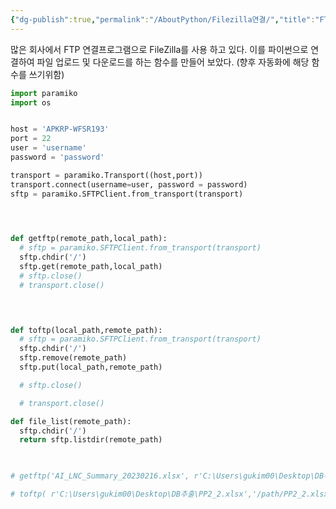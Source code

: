 ```yaml
---
{"dg-publish":true,"permalink":"/AboutPython/Filezilla연결/","title":"FTP 파이썬 컨트롤","tags":["python","FTP","File"],"noteIcon":""}
---
```



<head>
  <style>
    table.dataframe {
      white-space: normal;
      width: 100%;
      height: 240px;
      display: block;
      overflow: auto;
      font-family: Arial, sans-serif;
      font-size: 0.9rem;
      line-height: 20px;
      text-align: center;
      border: 0px !important;
    }

    table.dataframe th {
      text-align: center;
      font-weight: bold;
      padding: 8px;
    }

    table.dataframe td {
      text-align: center;
      padding: 8px;
    }

    table.dataframe tr:hover {
      background: #b8d1f3; 
    }

    .output_prompt {
      overflow: auto;
      font-size: 0.9rem;
      line-height: 1.45;
      border-radius: 0.3rem;
      -webkit-overflow-scrolling: touch;
      padding: 0.8rem;
      margin-top: 0;
      margin-bottom: 15px;
      font: 1rem Consolas, "Liberation Mono", Menlo, Courier, monospace;
      color: $code-text-color;
      border: solid 1px $border-color;
      border-radius: 0.3rem;
      word-break: normal;
      white-space: pre;
    }

  .dataframe tbody tr th:only-of-type {
      vertical-align: middle;
  }

  .dataframe tbody tr th {
      vertical-align: top;
  }

  .dataframe thead th {
      text-align: center !important;
      padding: 8px;
  }

  .page__content p {
      margin: 0 0 0px !important;
  }

  .page__content p > strong {
    font-size: 0.8rem !important;
  }

  </style>
</head>
많은 회사에서 FTP 연결프로그램으로 FileZilla를 사용 하고 있다. 이를 파이썬으로 연결하여 파일 업로드 및 다운로드를 하는 함수를 만들어 보았다. (향후 자동화에 해당 함수를 쓰기위함)


```python
import paramiko
import os


host = 'APKRP-WFSR193'
port = 22
user = 'username'
password = 'password'

transport = paramiko.Transport((host,port))
transport.connect(username=user, password = password)
sftp = paramiko.SFTPClient.from_transport(transport)


 

def getftp(remote_path,local_path):
  # sftp = paramiko.SFTPClient.from_transport(transport)
  sftp.chdir('/')
  sftp.get(remote_path,local_path)
  # sftp.close()
  # transport.close()


 

def toftp(local_path,remote_path):
  # sftp = paramiko.SFTPClient.from_transport(transport)
  sftp.chdir('/')
  sftp.remove(remote_path)
  sftp.put(local_path,remote_path)

  # sftp.close()

  # transport.close()

def file_list(remote_path):
  sftp.chdir('/')
  return sftp.listdir(remote_path)

 

# getftp('AI_LNC_Summary_20230216.xlsx', r'C:\Users\gukim00\Desktop\DB추출\AI_LNC_Summary_20230216.xlsx')

# toftp( r'C:\Users\gukim00\Desktop\DB추출\PP2_2.xlsx','/path/PP2_2.xlsx')
```
